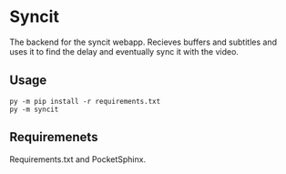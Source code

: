 # Syncit
The backend for the syncit webapp. Recieves buffers and subtitles and uses it to find the delay and eventually sync it with the video.

## Usage
```
py -m pip install -r requirements.txt
py -m syncit
```

## Requiremenets
Requirements.txt and PocketSphinx.